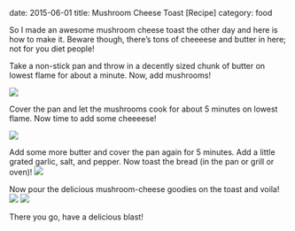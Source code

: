 date: 2015-06-01
title: Mushroom Cheese Toast [Recipe]
category: food

So I made an awesome mushroom cheese toast the other day and here is how to make it. Beware though, there’s tons of cheeeese and butter in here; not for you diet people!

Take a non-stick pan and throw in a decently sized chunk of butter on lowest flame for about a minute. Now, add mushrooms!

![](/assets/images/mushroom-cheese/1.JPG)

Cover the pan and let the mushrooms cook for about 5 minutes on lowest flame. Now time to add some cheeeese!

<!--more-->
![](/assets/images/mushroom-cheese/2.JPG)

Add some more butter and cover the pan again for 5 minutes. Add a little grated garlic, salt, and pepper. Now toast the bread (in the pan or grill or oven)!
![](/assets/images/mushroom-cheese/3.JPG)

Now pour the delicious mushroom-cheese goodies on the toast and voila!
![](/assets/images/mushroom-cheese/4.JPG)
![](/assets/images/mushroom-cheese/5.JPG)

There you go, have a delicious blast!

